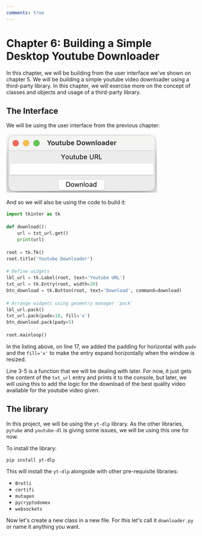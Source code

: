 ```yaml
---
comments: true
---
```


# Chapter 6: Building a Simple Desktop Youtube Downloader

In this chapter, we will be building from the user interface we've shown on chapter 5. We will be building a simple youtube video downloader using a third-party library. In this chapter, we will
exercise more on the concept of classes and objects and usage of a third-party library.

## The Interface

We will be using the user interface from the previous chapter:

![](../course/chapter5/tkinter2/tkinter2.png)

And so we will also be using the code to build it:

```py
import tkinter as tk

def download():
    url = txt_url.get()
    print(url)

root = tk.Tk()
root.title('Youtube Downloader')

# Define widgets
lbl_url = tk.Label(root, text='Youtube URL')
txt_url = tk.Entry(root, width=30)
btn_download = tk.Button(root, text='Download', command=download)

# Arrange widgets using geometry manager 'pack'
lbl_url.pack()
txt_url.pack(padx=10, fill='x')
btn_download.pack(pady=5)

root.mainloop()
```

In the listing above, on line 17, we added the padding for horizontal with `padx` and the `fill='x'` to
make the entry expand horizontally when the window is resized.

Line 3-5 is a function that we will be dealing with later. For now, it just gets the content of the `txt_url` entry and
prints it to the console, but later, we will using this to add the logic for the download of the best quality video
available for the youtube video given.

## The library

In this project, we will be using the `yt-dlp` library. As the other libraries, `pytube` and `youtube-dl` is giving
some issues, we will be using this one for now.

To install the library:

```
pip install yt-dlp
```

This will install the `yt-dlp` alongside with other pre-requisite libraries:

- `Brotli`
- `certifi`
- `mutagen`
- `pycryptodomex`
- `websockets`

Now let's create a new class in a new file. For this let's call it `downloader.py` or name it anything you want.

```py title="downloader.py"

```
